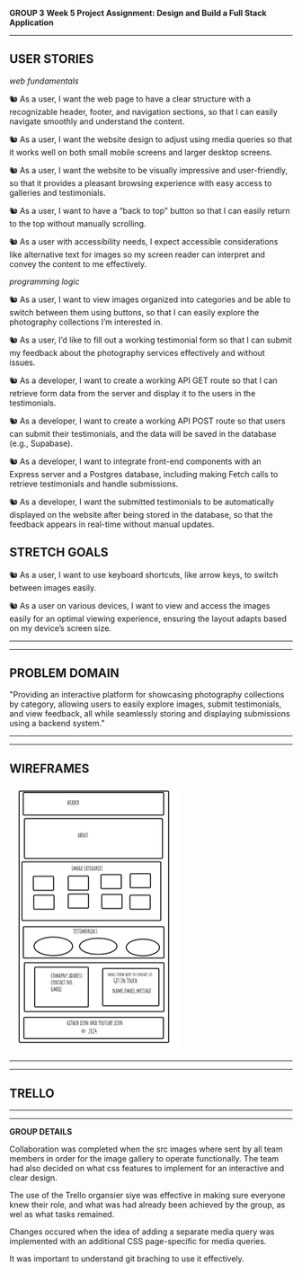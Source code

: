 **GROUP 3**
**Week 5 Project Assignment: Design and Build a Full Stack Application**

---

## **USER STORIES**

_web fundamentals_

🐿️ As a user, I want the web page to have a clear structure with a recognizable header, footer, and navigation sections, so that I can easily navigate smoothly and understand the content.

🐿️ As a user, I want the website design to adjust using media queries so that it works well on both small mobile screens and larger desktop screens.

🐿️ As a user, I want the website to be visually impressive and user-friendly, so that it provides a pleasant browsing experience with easy access to galleries and testimonials.

🐿️ As a user, I want to have a “back to top” button so that I can easily return to the top without manually scrolling.

🐿️ As a user with accessibility needs, I expect accessible considerations like alternative text for images so my screen reader can interpret and convey the content to me effectively.

_programming logic_

🐿️ As a user, I want to view images organized into categories and be able to switch between them using buttons, so that I can easily explore the photography collections I’m interested in.

🐿️ As a user, I’d like to fill out a working testimonial form so that I can submit my feedback about the photography services effectively and without issues.

🐿️ As a developer, I want to create a working API GET route so that I can retrieve form data from the server and display it to the users in the testimonials.

🐿️ As a developer, I want to create a working API POST route so that users can submit their testimonials, and the data will be saved in the database (e.g., Supabase).

🐿️ As a developer, I want to integrate front-end components with an Express server and a Postgres database, including making Fetch calls to retrieve testimonials and handle submissions.

🐿️ As a developer, I want the submitted testimonials to be automatically displayed on the website after being stored in the database, so that the feedback appears in real-time without manual updates.

## **STRETCH GOALS**

🐿️ As a user, I want to use keyboard shortcuts, like arrow keys, to switch between images easily.

🐿️ As a user on various devices, I want to view and access the images easily for an optimal viewing experience, ensuring the layout adapts based on my device’s screen size.

---

<!-- user stories ends here -->

---

## **PROBLEM DOMAIN**

"Providing an interactive platform for showcasing photography collections by category, allowing users to easily explore images, submit testimonials, and view feedback, all while seamlessly storing and displaying submissions using a backend system."

---

<!-- problem domain ends here -->

---

## **WIREFRAMES**

![Wireframe image](image.png)

---

<!-- wireframe ends here -->

---

## **TRELLO**

<!-- HERE TRELLO DETAILS PLEASE -->

---

<!--  -->

---

**GROUP DETAILS**

Collaboration was completed when the src images where sent by all team members in order for the image gallery to operate functionally.
The team had also decided on what css features to implement for an interactive and clear design.

The use of the Trello organsier siye was effective in making sure everyone knew their role, and what was had already been achieved by the group, as wel as what tasks remained.

Changes occured when the idea of adding a separate media query was implemented with an additional CSS page-specific for media queries.

It was important to understand git braching to use it effectively.
